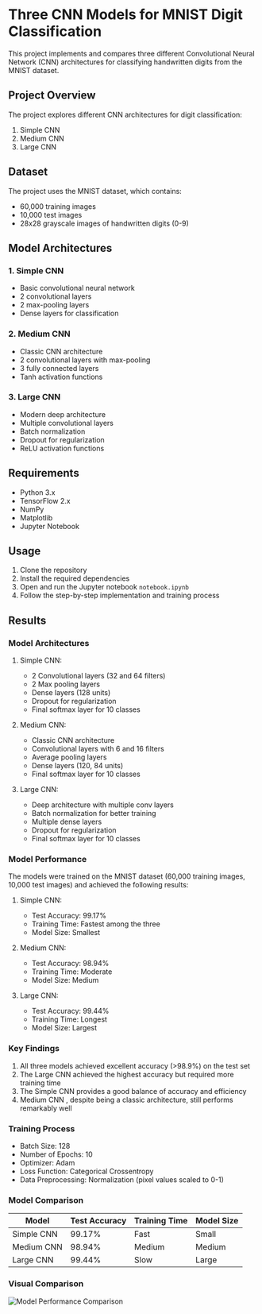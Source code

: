 # Three CNN Models for MNIST Digit Classification

This project implements and compares three different Convolutional Neural Network (CNN) architectures for classifying handwritten digits from the MNIST dataset.

## Project Overview

The project explores different CNN architectures for digit classification:
1. Simple CNN
2. Medium CNN
3. Large CNN

## Dataset

The project uses the MNIST dataset, which contains:
- 60,000 training images
- 10,000 test images
- 28x28 grayscale images of handwritten digits (0-9)

## Model Architectures

### 1. Simple CNN
- Basic convolutional neural network
- 2 convolutional layers
- 2 max-pooling layers
- Dense layers for classification

### 2. Medium CNN
- Classic CNN architecture
- 2 convolutional layers with max-pooling
- 3 fully connected layers
- Tanh activation functions

### 3. Large CNN
- Modern deep architecture
- Multiple convolutional layers
- Batch normalization
- Dropout for regularization
- ReLU activation functions

## Requirements

- Python 3.x
- TensorFlow 2.x
- NumPy
- Matplotlib
- Jupyter Notebook

## Usage

1. Clone the repository
2. Install the required dependencies
3. Open and run the Jupyter notebook `notebook.ipynb`
4. Follow the step-by-step implementation and training process

## Results

### Model Architectures

1. Simple CNN:
   - 2 Convolutional layers (32 and 64 filters)
   - 2 Max pooling layers
   - Dense layers (128 units)
   - Dropout for regularization
   - Final softmax layer for 10 classes

2. Medium CNN:
   - Classic CNN architecture
   - Convolutional layers with 6 and 16 filters
   - Average pooling layers
   - Dense layers (120, 84 units)
   - Final softmax layer for 10 classes

3. Large CNN:
   - Deep architecture with multiple conv layers
   - Batch normalization for better training
   - Multiple dense layers
   - Dropout for regularization
   - Final softmax layer for 10 classes

### Model Performance

The models were trained on the MNIST dataset (60,000 training images, 10,000 test images) and achieved the following results:

1. Simple CNN:
   - Test Accuracy: 99.17%
   - Training Time: Fastest among the three
   - Model Size: Smallest

2. Medium CNN:
   - Test Accuracy: 98.94%
   - Training Time: Moderate
   - Model Size: Medium

3. Large CNN:
   - Test Accuracy: 99.44%
   - Training Time: Longest
   - Model Size: Largest

### Key Findings

1. All three models achieved excellent accuracy (>98.9%) on the test set
2. The Large CNN achieved the highest accuracy but required more training time
3. The Simple CNN provides a good balance of accuracy and efficiency
4. Medium CNN , despite being a classic architecture, still performs remarkably well

### Training Process

- Batch Size: 128
- Number of Epochs: 10
- Optimizer: Adam
- Loss Function: Categorical Crossentropy
- Data Preprocessing: Normalization (pixel values scaled to 0-1)

### Model Comparison

| Model      | Test Accuracy| Training Time | Model Size |
|------------|--------------|---------------|------------|
| Simple CNN | 99.17%       | Fast          | Small      |
| Medium CNN | 98.94%       | Medium        | Medium     |
| Large CNN  | 99.44%       | Slow          | Large      |

### Visual Comparison

![Model Performance Comparison](images/comparison.png)